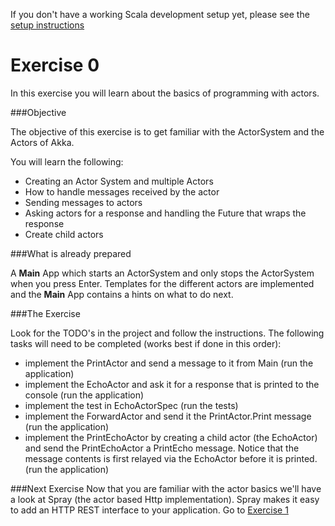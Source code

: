 If you don't have a working Scala development setup yet, please see the [setup instructions](SETUP.md)

Exercise 0
==========

In this exercise you will learn about the basics of programming with actors.

###Objective

The objective of this exercise is to get familiar with the ActorSystem and the Actors of Akka.

You will learn the following:
- Creating an Actor System and multiple Actors
- How to handle messages received by the actor
- Sending messages to actors
- Asking actors for a response and handling the Future that wraps the response
- Create child actors

###What is already prepared

A **Main** App which starts an ActorSystem and only stops the ActorSystem when you press Enter. Templates for the different
actors are implemented and the **Main** App contains a hints on what to do next.

###The Exercise

Look for the TODO's in the project and follow the instructions.
The following tasks will need to be completed (works best if done in this order):

- implement the PrintActor and send a message to it from Main (run the application)
- implement the EchoActor and ask it for a response that is printed to the console (run the application)
- implement the test in EchoActorSpec (run the tests)
- implement the ForwardActor and send it the PrintActor.Print message (run the application)
- implement the PrintEchoActor by creating a child actor (the EchoActor) and send the PrintEchoActor a PrintEcho message.
  Notice that the message contents is first relayed via the EchoActor before it is printed. (run the application)

###Next Exercise
Now that you are familiar with the actor basics we'll have a look at Spray (the actor based Http implementation). Spray makes it
easy to add an HTTP REST interface to your application. Go to [Exercise 1](https://github.com/RayRoestenburg/scala-io-exercise-1)
